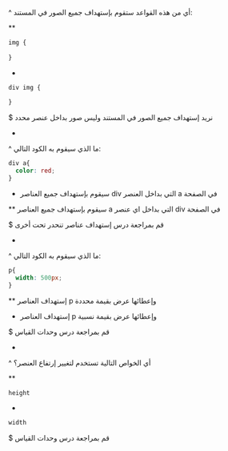 ^ أي من هذه القواعد ستقوم بإستهداف جميع الصور في المستند:

**

```css
img {
  
}
```

*

```css
div img {
  
}
```

$ نريد إستهداف جميع الصور في المستند وليس صور بداخل عنصر محدد

-

^ ما الذي سيقوم به الكود التالي:
```css
div a{
  color: red;
}
```

* سيقوم بإستهداف جميع العناصر div التي بداخل العنصر a في الصفحة

** سيقوم بإستهداف جميع العناصر a التي بداخل اي عنصر div في الصفحة


$ قم بمراجعة درس إستهداف عناصر تنحدر تحت أخرى


-

^ ما الذي سيقوم به الكود التالي:
```css
p{
  width: 500px;
}
```

** إستهداف العناصر p وإعطائها عرض بقيمة محددة

* إستهداف العناصر p وإعطائها عرض بقيمة نسبية


$ قم بمراجعة درس وحدات القياس

-

^ أي الخواص التالية تستخدم لتغيير إرتفاع العنصر؟

**
```css
height
```

*
```css
width
```


$ قم بمراجعة درس وحدات القياس
